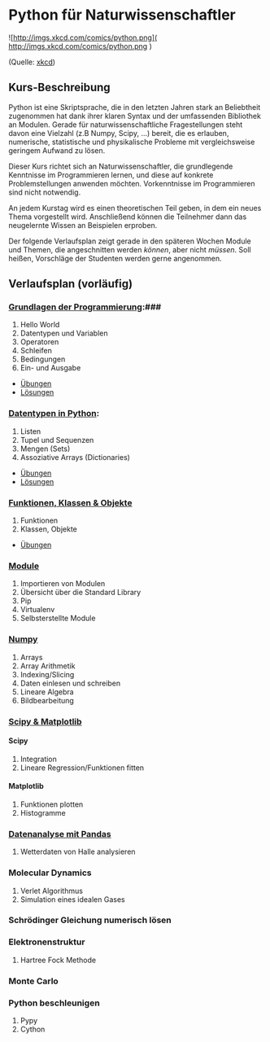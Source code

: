 Python für Naturwissenschaftler
===============================

![http://imgs.xkcd.com/comics/python.png]( http://imgs.xkcd.com/comics/python.png )

(Quelle: [xkcd]( https://xkcd.com/353/))

Kurs-Beschreibung
-----------------

Python ist eine Skriptsprache, die in den letzten Jahren stark an Beliebtheit zugenommen hat dank ihrer klaren Syntax
und der umfassenden Bibliothek an Modulen.
Gerade für naturwissenschaftliche Fragestellungen steht davon eine Vielzahl (z.B Numpy, Scipy, ...) bereit, 
die es erlauben, numerische, statistische und physikalische Probleme mit vergleichsweise geringem Aufwand zu lösen.


Dieser Kurs richtet sich an Naturwissenschaftler, die grundlegende Kenntnisse im Programmieren lernen, und diese
auf konkrete Problemstellungen anwenden möchten. Vorkenntnisse im Programmieren sind nicht notwendig.


An jedem Kurstag wird es einen theoretischen Teil geben, in dem ein neues Thema vorgestellt wird. Anschließend können
die Teilnehmer dann das neugelernte Wissen an Beispielen erproben.

Der folgende Verlaufsplan zeigt gerade in den späteren Wochen Module und Themen, die angeschnitten werden _können_, aber nicht _müssen_.
Soll heißen, Vorschläge der Studenten werden gerne angenommen.

Verlaufsplan (vorläufig)
------------

### [Grundlagen der Programmierung](https://github.com/gkabbe/Python-Kurs2015/wiki/Woche-1---Grundlagen):###

1. Hello World
1. Datentypen und Variablen
1. Operatoren
1. Schleifen
1. Bedingungen
1. Ein- und Ausgabe

* [Übungen](https://github.com/gkabbe/Python-Kurs2015/wiki/Woche-1---Grundlagen---%C3%9Cbungen)
* [Lösungen](https://github.com/gkabbe/Python-Kurs2015/tree/master/L%C3%B6sungen/Woche1)

### [Datentypen in Python](https://github.com/gkabbe/Python-Kurs2015/wiki/Woche-2---Datentypen): ###

1. Listen
1. Tupel und Sequenzen
1. Mengen (Sets)
1. Assoziative Arrays (Dictionaries)

* [Übungen](https://github.com/gkabbe/Python-Kurs2015/wiki/Woche-2---Datentypen--%C3%9Cbungen)
* [Lösungen](https://github.com/gkabbe/Python-Kurs2015/tree/master/L%C3%B6sungen/Woche2)


### [Funktionen, Klassen & Objekte](https://github.com/gkabbe/Python-Kurs2015/wiki/Woche-3---Funktionen,-Klassen-und-Objekte) ###

1. Funktionen
1. Klassen, Objekte

* [Übungen](https://github.com/gkabbe/Python-Kurs2015/wiki/Woche-3---Funktionen,-Klassen-und-Objekte-%C3%9Cbungen)

### [Module](https://github.com/gkabbe/Python-Kurs2015/wiki/4-Module-&-Exceptions) ###

1. Importieren von Modulen
1. Übersicht über die Standard Library
1. Pip
1. Virtualenv
1. Selbsterstellte Module

### [Numpy](https://github.com/gkabbe/Python-Kurs2015/wiki/5---Numpy) ###

1. Arrays
1. Array Arithmetik
1. Indexing/Slicing
1. Daten einlesen und schreiben
1. Lineare Algebra
1. Bildbearbeitung

### [Scipy & Matplotlib](https://github.com/gkabbe/Python-Kurs2015/wiki/Scipy-&-Matplotlib) ###

#### Scipy ####


1. Integration
1. Lineare Regression/Funktionen fitten

#### Matplotlib ####

1. Funktionen plotten
1. Histogramme

### [Datenanalyse mit Pandas](https://github.com/gkabbe/Python-Kurs2015/wiki/Wetterdaten-mit-Pandas--%C3%9Cbung) ###

1. Wetterdaten von Halle analysieren

### Molecular Dynamics ###

1. Verlet Algorithmus
1. Simulation eines idealen Gases

### Schrödinger Gleichung numerisch lösen ###

### Elektronenstruktur ###

1. Hartree Fock Methode

### Monte Carlo ###

### Python beschleunigen ###

1. Pypy
1. Cython


